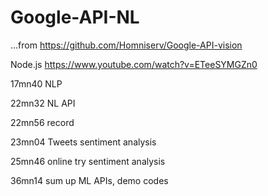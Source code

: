 # Google-API-NL

...from https://github.com/Homniserv/Google-API-vision

Node.js https://www.youtube.com/watch?v=ETeeSYMGZn0 


17mn40 NLP

22mn32 NL API

22mn56 record

23mn04 Tweets sentiment analysis

25mn46 online try sentiment analysis


36mn14 sum up ML APIs, demo codes
